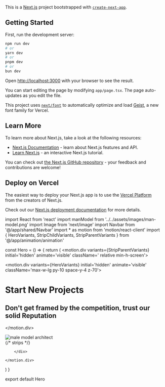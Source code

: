 This is a [Next.js](https://nextjs.org) project bootstrapped with [`create-next-app`](https://nextjs.org/docs/app/api-reference/cli/create-next-app).

## Getting Started

First, run the development server:

```bash
npm run dev
# or
yarn dev
# or
pnpm dev
# or
bun dev
```

Open [http://localhost:3000](http://localhost:3000) with your browser to see the result.

You can start editing the page by modifying `app/page.tsx`. The page auto-updates as you edit the file.

This project uses [`next/font`](https://nextjs.org/docs/app/building-your-application/optimizing/fonts) to automatically optimize and load [Geist](https://vercel.com/font), a new font family for Vercel.

## Learn More

To learn more about Next.js, take a look at the following resources:

- [Next.js Documentation](https://nextjs.org/docs) - learn about Next.js features and API.
- [Learn Next.js](https://nextjs.org/learn) - an interactive Next.js tutorial.

You can check out [the Next.js GitHub repository](https://github.com/vercel/next.js) - your feedback and contributions are welcome!

## Deploy on Vercel

The easiest way to deploy your Next.js app is to use the [Vercel Platform](https://vercel.com/new?utm_medium=default-template&filter=next.js&utm_source=create-next-app&utm_campaign=create-next-app-readme) from the creators of Next.js.

Check out our [Next.js deployment documentation](https://nextjs.org/docs/app/building-your-application/deploying) for more details.





import React from 'react'
import manModel from '../../assets/images/man-model.png'
import Image from 'next/image'
import Navbar from '@/app/shared/Navbar'
import * as  motion from 'motion/react-client'
import { HeroVariants, StripChildVariants, StripParentVariants } from '@/app/animation/animation'

const Hero = () => {
  return (
    <motion.div
    variants={StripParentVariants}
    initial='hidden'
    animate='visible'
     className=' relative min-h-screen'>
      <Navbar/>
        <div className='flex items-center gap-x-20 mt-  max-w-7xl mx-auto px-4 '>
                <motion.div 
                variants={HeroVariants}
                initial='hidden'
                animate='visible'
                className='max-w-lg py-10 space-y-4 z-70'>
                    <h1 className='text-7xl text-secondary font-bold font-Nunito text-wrap w-50'>
                        Start New <span className='text-primary'>Projects</span>
                    </h1>
                    <h2 className='text-2xl text-secondary tracking-wide'>
                        Don't get framed by the competition, trust our solid  Reputation
                    </h2>
                </motion.div>
                <div className='relative max-w-6xl '> 
                  
   <Image src={manModel} alt='male model architect' className='-z-10 w-full h-full bg-contain'/>
                </div>
        </div>
        {/* strips */}
        <div className='' >
         <motion.div
         variants={StripChildVariants}
          className='absolute z-0 top-68  right-0 bottom-0   border-l-450   border-b-450 border-b-primary border-l-transparent    bg-primar'></motion.div>
         <motion.div  variants={StripChildVariants} className='absolute -z-50 - top-0  right-0 bottom-0   border-l-550  border-b-550 border-b-primary/60 border-l-transparent  bg-primar'></motion.div>
         <motion.div   variants={StripChildVariants} className='absolute -z-90 top-0  right-0 bottom-0   border-l-725   border-b-725 border-b-primary/50 border-l-transparent    bg-primar'></motion.div>

        </div>

    </motion.div>
  )
}

export default Hero